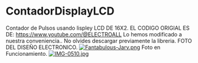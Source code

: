 # ContadorDisplayLCD
Contador de Pulsos usando lispley LCD DE 16X2. EL CODIGO ORIGIAL ES DE: https://www.youtube.com/@ELECTROALL
Lo hemos modificado a nuestra conveniencia..
No olvides descargar previamente la libreria. <LiquidCrystal>
FOTO DEL DISEÑO ELECTRONICO.
[![Fantabulous-Jarv.png](https://i.postimg.cc/cJ3xW0tk/Fantabulous-Jarv.png)](https://postimg.cc/Jy1Vcwqj)
Foto en Funcionamiento.
[![IMG-0510.jpg](https://i.postimg.cc/05hq8LxL/IMG-0510.jpg)](https://postimg.cc/Bt5zp7jg)
